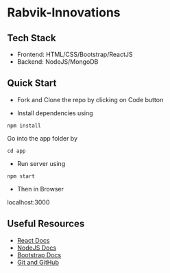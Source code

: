 # Rabvik-Innovations

## Tech Stack
- Frontend: HTML/CSS/Bootstrap/ReactJS
- Backend: NodeJS/MongoDB

## Quick Start

- Fork and Clone the repo by clicking on Code button

- Install dependencies using
```
npm install
```
Go into the app folder by 
```
cd app
```
- Run server using
```
npm start
```
- Then in Browser

localhost:3000

## Useful Resources

- [React Docs](https://reactjs.org/docs/getting-started.html)
- [NodeJS Docs](https://nodejs.org/docs/latest-v12.x/api/)
- [Bootstrap Docs](https://getbootstrap.com/docs/4.5/getting-started/introduction/)
- [Git and GitHub](https://www.digitalocean.com/community/tutorials/how-to-use-git-a-reference-guide)

